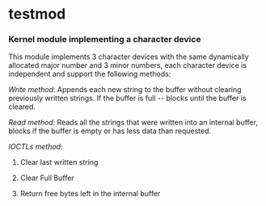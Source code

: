 # testmod
### Kernel module implementing a character device

This module implements 3 character devices with the same dynamically allocated major number and 3 minor numbers, each character device is independent and support the following methods:

*Write method*: Appends each new string to the buffer without clearing previously written strings. If the buffer is full -- blocks until the buffer is cleared.

*Read method*: Reads all the strings that were written into an internal buffer, blocks if the buffer is empty or has less data than requested.

*IOCTLs method*:

  1) Clear last written string

  2) Clear Full Buffer

  3) Return free bytes left in the internal buffer
